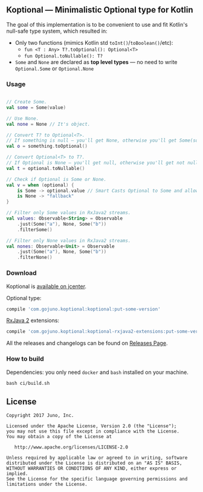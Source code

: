 ## Koptional — Minimalistic Optional type for Kotlin

The goal of this implementation is to be convenient to use and fit Kotlin's null-safe type system, which resulted in:

* Only two functions (mimics Kotlin std `toInt()`/`toBoolean()`/etc):
  - `fun <T : Any> T?.toOptional(): Optional<T>`
  - `fun Optional.toNullable(): T?`
* `Some` and `None` are declared as **top level types** — no need to write `Optional.Some` or `Optional.None`

### Usage

```kotlin

// Create Some.
val some = Some(value)

// Use None.
val none = None // It's object.

// Convert T? to Optional<T>.
// If something is null — you'll get None, otherwise you'll get Some(something).
val o = something.toOptional()

// Convert Optional<T> to T?.
// If Optional is None — you'll get null, otherwise you'll get not null T value.
val t = optional.toNullable()

// Check if Optional is Some or None.
val v = when (optional) {
    is Some -> optional.value // Smart Casts Optional to Some and allows you access its value.
    is None -> "fallback"
}

// Filter only Some values in RxJava2 streams.
val values: Observable<String> = Observable
    .just(Some("a"), None, Some("b"))
    .filterSome()

// Filter only None values in RxJava2 streams.
val nones: Observable<Unit> = Observable
    .just(Some("a"), None, Some("b"))
    .filterNone()
```

### Download

Koptional is [available on jcenter](https://jcenter.bintray.com/com/gojuno/koptional).

Optional type:

```groovy
compile 'com.gojuno.koptional:koptional:put-some-version'
```

[RxJava 2][rxjava2] extensions:

```groovy
compile 'com.gojuno.koptional:koptional-rxjava2-extensions:put-some-version'
```

All the releases and changelogs can be found on [Releases Page](https://github.com/gojuno/koptional/releases).

### How to build

Dependencies: you only need `docker` and `bash` installed on your machine.

```console
bash ci/build.sh
```

## License

```
Copyright 2017 Juno, Inc.

Licensed under the Apache License, Version 2.0 (the "License");
you may not use this file except in compliance with the License.
You may obtain a copy of the License at

   http://www.apache.org/licenses/LICENSE-2.0

Unless required by applicable law or agreed to in writing, software
distributed under the License is distributed on an "AS IS" BASIS,
WITHOUT WARRANTIES OR CONDITIONS OF ANY KIND, either express or implied.
See the License for the specific language governing permissions and
limitations under the License.
```

[rxjava2]: https://github.com/ReactiveX/RxJava/
